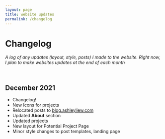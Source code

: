 ```yaml
---
layout: page
title: website updates
permalink: /changelog
---
```


# Changelog
*A log of any updates (layout, style, posts) I made to the website. Right now, I plan to make websites updates at the end of each month*  

<br>

## December 2021

- Changelog!
- New Icons for projects
- Relocated posts to <a href="https://blog.ashleyliew.com">blog.ashleyliew.com</a>
- Updated **About** section
- Updated projects
- New layout for Potential Project Page
- Minor style changes to post templates, landing page